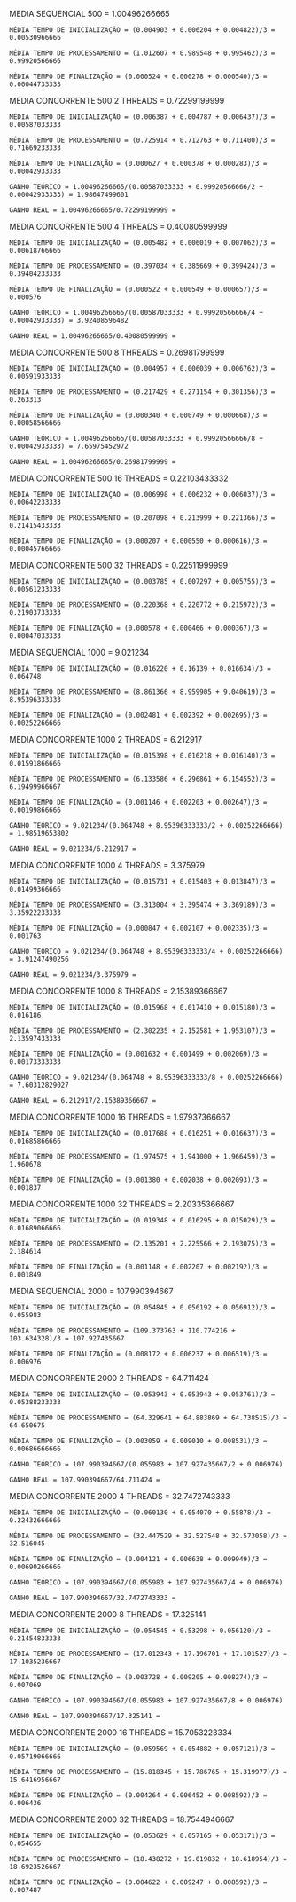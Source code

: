 MÉDIA SEQUENCIAL 500 = 1.00496266665

    MÉDIA TEMPO DE INICIALIZAÇÃO = (0.004903 + 0.006204 + 0.004822)/3 = 0.00530966666
    
    MÉDIA TEMPO DE PROCESSAMENTO = (1.012607 + 0.989548 + 0.995462)/3 = 0.99920566666
    
    MÉDIA TEMPO DE FINALIZAÇÃO = (0.000524 + 0.000278 + 0.000540)/3 = 0.00044733333
    
    
    
   
MÉDIA CONCORRENTE 500 2 THREADS = 0.72299199999

    MÉDIA TEMPO DE INICIALIZAÇÃO = (0.006387 + 0.004787 + 0.006437)/3 = 0.00587033333
    
    MÉDIA TEMPO DE PROCESSAMENTO = (0.725914 + 0.712763 + 0.711400)/3 = 0.71669233333
    
    MÉDIA TEMPO DE FINALIZAÇÃO = (0.000627 + 0.000378 + 0.000283)/3 = 0.00042933333
    
    GANHO TEÓRICO = 1.00496266665/(0.00587033333 + 0.99920566666/2 + 0.00042933333) = 1.98647499601
    
    GANHO REAL = 1.00496266665/0.72299199999 = 



MÉDIA CONCORRENTE 500 4 THREADS = 0.40080599999

    MÉDIA TEMPO DE INICIALIZAÇÃO = (0.005482 + 0.006019 + 0.007062)/3 = 0.00618766666
    
    MÉDIA TEMPO DE PROCESSAMENTO = (0.397034 + 0.385669 + 0.399424)/3 = 0.39404233333
    
    MÉDIA TEMPO DE FINALIZAÇÃO = (0.000522 + 0.000549 + 0.000657)/3 = 0.000576
    
    GANHO TEÓRICO = 1.00496266665/(0.00587033333 + 0.99920566666/4 + 0.00042933333) = 3.92408596482
    
    GANHO REAL = 1.00496266665/0.40080599999 = 


 MÉDIA CONCORRENTE 500 8 THREADS = 0.26981799999
 
    MÉDIA TEMPO DE INICIALIZAÇÃO = (0.004957 + 0.006039 + 0.006762)/3 = 0.00591933333
    
    MÉDIA TEMPO DE PROCESSAMENTO = (0.217429 + 0.271154 + 0.301356)/3 = 0.263313
    
    MÉDIA TEMPO DE FINALIZAÇÃO = (0.000340 + 0.000749 + 0.000668)/3 = 0.00058566666
    
    GANHO TEÓRICO = 1.00496266665/(0.00587033333 + 0.99920566666/8 + 0.00042933333) = 7.65975452972
    
    GANHO REAL = 1.00496266665/0.26981799999 = 


MÉDIA CONCORRENTE 500 16 THREADS = 0.22103433332

    MÉDIA TEMPO DE INICIALIZAÇÃO = (0.006998 + 0.006232 + 0.006037)/3 = 0.00642233333
    
    MÉDIA TEMPO DE PROCESSAMENTO = (0.207098 + 0.213999 + 0.221366)/3 = 0.21415433333
    
    MÉDIA TEMPO DE FINALIZAÇÃO = (0.000207 + 0.000550 + 0.000616)/3 = 0.00045766666



MÉDIA CONCORRENTE 500 32 THREADS = 0.22511999999

    MÉDIA TEMPO DE INICIALIZAÇÃO = (0.003785 + 0.007297 + 0.005755)/3 = 0.00561233333
    
    MÉDIA TEMPO DE PROCESSAMENTO = (0.220368 + 0.220772 + 0.215972)/3 = 0.21903733333
    
    MÉDIA TEMPO DE FINALIZAÇÃO = (0.000578 + 0.000466 + 0.000367)/3 = 0.00047033333

    
    
MÉDIA SEQUENCIAL 1000 = 9.021234

    MÉDIA TEMPO DE INICIALIZAÇÃO = (0.016220 + 0.16139 + 0.016634)/3 = 0.064748
    
    MÉDIA TEMPO DE PROCESSAMENTO = (8.861366 + 8.959905 + 9.040619)/3 = 8.95396333333
    
    MÉDIA TEMPO DE FINALIZAÇÃO = (0.002481 + 0.002392 + 0.002695)/3 = 0.00252266666



MÉDIA CONCORRENTE 1000 2 THREADS = 6.212917

    MÉDIA TEMPO DE INICIALIZAÇÃO = (0.015398 + 0.016218 + 0.016140)/3 = 0.01591866666
    
    MÉDIA TEMPO DE PROCESSAMENTO = (6.133586 + 6.296861 + 6.154552)/3 = 6.19499966667
    
    MÉDIA TEMPO DE FINALIZAÇÃO = (0.001146 + 0.002203 + 0.002647)/3 = 0.00199866666
    
    GANHO TEÓRICO = 9.021234/(0.064748 + 8.95396333333/2 + 0.00252266666) = 1.98519653802
    
    GANHO REAL = 9.021234/6.212917 = 


MÉDIA CONCORRENTE 1000 4 THREADS = 3.375979

    MÉDIA TEMPO DE INICIALIZAÇÃO = (0.015731 + 0.015403 + 0.013847)/3 = 0.01499366666
    
    MÉDIA TEMPO DE PROCESSAMENTO = (3.313004 + 3.395474 + 3.369189)/3 = 3.35922233333
    
    MÉDIA TEMPO DE FINALIZAÇÃO = (0.000847 + 0.002107 + 0.002335)/3 = 0.001763
    
    GANHO TEÓRICO = 9.021234/(0.064748 + 8.95396333333/4 + 0.00252266666) = 3.91247490256
    
    GANHO REAL = 9.021234/3.375979 = 


MÉDIA CONCORRENTE 1000 8 THREADS = 2.15389366667

    MÉDIA TEMPO DE INICIALIZAÇÃO = (0.015968 + 0.017410 + 0.015180)/3 = 0.016186
    
    MÉDIA TEMPO DE PROCESSAMENTO = (2.302235 + 2.152581 + 1.953107)/3 = 2.13597433333
    
    MÉDIA TEMPO DE FINALIZAÇÃO = (0.001632 + 0.001499 + 0.002069)/3 = 0.00173333333
    
    GANHO TEÓRICO = 9.021234/(0.064748 + 8.95396333333/8 + 0.00252266666) = 7.60312829027
    
    GANHO REAL = 6.212917/2.15389366667 = 


MÉDIA CONCORRENTE 1000 16 THREADS = 1.97937366667

    MÉDIA TEMPO DE INICIALIZAÇÃO = (0.017688 + 0.016251 + 0.016637)/3 = 0.01685866666
    
    MÉDIA TEMPO DE PROCESSAMENTO = (1.974575 + 1.941000 + 1.966459)/3 = 1.960678
    
    MÉDIA TEMPO DE FINALIZAÇÃO = (0.001380 + 0.002038 + 0.002093)/3 = 0.001837
    
    
    
MÉDIA CONCORRENTE 1000 32 THREADS = 2.20335366667

    MÉDIA TEMPO DE INICIALIZAÇÃO = (0.019348 + 0.016295 + 0.015029)/3 = 0.01689066666
    
    MÉDIA TEMPO DE PROCESSAMENTO = (2.135201 + 2.225566 + 2.193075)/3 = 2.184614
    
    MÉDIA TEMPO DE FINALIZAÇÃO = (0.001148 + 0.002207 + 0.002192)/3 = 0.001849



MÉDIA SEQUENCIAL 2000 = 107.990394667

    MÉDIA TEMPO DE INICIALIZAÇÃO = (0.054845 + 0.056192 + 0.056912)/3 = 0.055983
    
    MÉDIA TEMPO DE PROCESSAMENTO = (109.373763 + 110.774216 + 103.634328)/3 = 107.927435667
    
    MÉDIA TEMPO DE FINALIZAÇÃO = (0.008172 + 0.006237 + 0.006519)/3 = 0.006976



MÉDIA CONCORRENTE 2000 2 THREADS = 64.711424

    MÉDIA TEMPO DE INICIALIZAÇÃO = (0.053943 + 0.053943 + 0.053761)/3 = 0.05388233333
    
    MÉDIA TEMPO DE PROCESSAMENTO = (64.329641 + 64.883869 + 64.738515)/3 = 64.650675
    
    MÉDIA TEMPO DE FINALIZAÇÃO = (0.003059 + 0.009010 + 0.008531)/3 = 0.00686666666
    
    GANHO TEÓRICO = 107.990394667/(0.055983 + 107.927435667/2 + 0.006976)
    
    GANHO REAL = 107.990394667/64.711424 = 


MÉDIA CONCORRENTE 2000 4 THREADS = 32.7472743333

    MÉDIA TEMPO DE INICIALIZAÇÃO = (0.060130 + 0.054070 + 0.55878)/3 = 0.22432666666
    
    MÉDIA TEMPO DE PROCESSAMENTO = (32.447529 + 32.527548 + 32.573058)/3 = 32.516045
    
    MÉDIA TEMPO DE FINALIZAÇÃO = (0.004121 + 0.006638 + 0.009949)/3 = 0.00690266666
    
    GANHO TEÓRICO = 107.990394667/(0.055983 + 107.927435667/4 + 0.006976)
    
    GANHO REAL = 107.990394667/32.7472743333 = 


 MÉDIA CONCORRENTE 2000 8 THREADS = 17.325141
 
    MÉDIA TEMPO DE INICIALIZAÇÃO = (0.054545 + 0.53298 + 0.056120)/3 = 0.21454833333
    
    MÉDIA TEMPO DE PROCESSAMENTO = (17.012343 + 17.196701 + 17.101527)/3 = 17.1035236667
    
    MÉDIA TEMPO DE FINALIZAÇÃO = (0.003728 + 0.009205 + 0.008274)/3 = 0.007069
    
    GANHO TEÓRICO = 107.990394667/(0.055983 + 107.927435667/8 + 0.006976)
    
    GANHO REAL = 107.990394667/17.325141 = 


 MÉDIA CONCORRENTE 2000 16 THREADS = 15.7053223334
 
    MÉDIA TEMPO DE INICIALIZAÇÃO = (0.059569 + 0.054882 + 0.057121)/3 = 0.05719066666
    
    MÉDIA TEMPO DE PROCESSAMENTO = (15.818345 + 15.786765 + 15.319977)/3 = 15.6416956667
    
    MÉDIA TEMPO DE FINALIZAÇÃO = (0.004264 + 0.006452 + 0.008592)/3 = 0.006436
    
    

 MÉDIA CONCORRENTE 2000 32 THREADS = 18.7544946667
 
    MÉDIA TEMPO DE INICIALIZAÇÃO = (0.053629 + 0.057165 + 0.053171)/3 = 0.054655
    
    MÉDIA TEMPO DE PROCESSAMENTO = (18.438272 + 19.019832 + 18.618954)/3 = 18.6923526667
    
    MÉDIA TEMPO DE FINALIZAÇÃO = (0.004622 + 0.009247 + 0.008592)/3 = 0.007487
